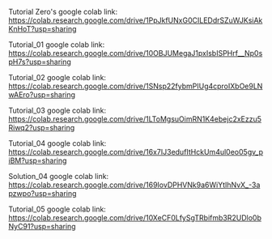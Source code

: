 Tutorial Zero's google colab link:
https://colab.research.google.com/drive/1PpJkfUNxG0CILEDdrSZuWJKsiAkKnHoT?usp=sharing

Tutorial_01 google colab link:
https://colab.research.google.com/drive/10OBJUMegaJ1pxIsbISPHrf__Np0spH7s?usp=sharing

Tutorial_02 google colab link:
https://colab.research.google.com/drive/1SNsp22fybmPIUg4cproIXbOe9LNwAEro?usp=sharing

Tutorial_03 google colab link:
https://colab.research.google.com/drive/1LToMgsuOimRN1K4ebejc2xEzzu5Riwq2?usp=sharing

Tutorial_04 google colab link:
https://colab.research.google.com/drive/16x7IJ3edufItHckUm4ul0eo05gv_piBM?usp=sharing

Solution_04 google colab link:
https://colab.research.google.com/drive/169IovDPHVNk9a6WiYtIhNvX_-3apzwpo?usp=sharing

Tutorial_05 google colab link:
https://colab.research.google.com/drive/10XeCF0LfySgTRbifmb3R2UDlo0bNyC91?usp=sharing
